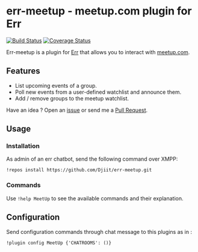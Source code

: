 # err-meetup - meetup.com plugin for Err

[![Build Status](https://travis-ci.org/Djiit/err-meetup.svg?branch=master)](https://travis-ci.org/Djiit/err-meetup) [![Coverage Status](https://coveralls.io/repos/github/Djiit/err-meetup/badge.svg?branch=master)](https://coveralls.io/github/Djiit/err-meetup?branch=master)

Err-meetup is a plugin for [Err](https://github.com/gbin/err) that allows you to interact with [meetup.com](http://meetup.com).

## Features

* List upcoming events of a group.
* Poll new events from a user-defined watchlist and announce them.
* Add / remove groups to the meetup watchlist.

Have an idea ? Open an [issue](https://github.com/Djiit/err-meetup/issues) or send me a [Pull Request](https://github.com/Djiit/err-meetup/pulls).

## Usage

### Installation

As admin of an err chatbot, send the following command over XMPP:

```
!repos install https://github.com/Djiit/err-meetup.git
```

### Commands

Use `!help MeetUp` to see the available commands and their explanation.

## Configuration

Send configuration commands through chat message to this plugins as in :

```
!plugin config MeetUp {'CHATROOMS': ()}
```
